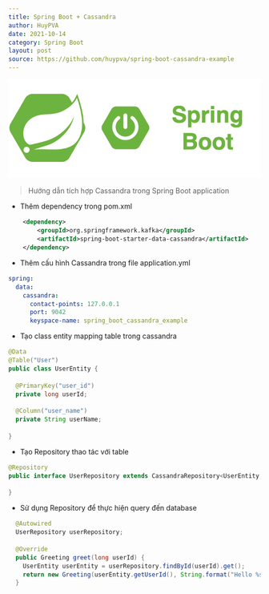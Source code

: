 ```yaml
---
title: Spring Boot + Cassandra
author: HuyPVA
date: 2021-10-14
category: Spring Boot
layout: post
source: https://github.com/huypva/spring-boot-cassandra-example
---
```


<div align="center">
    <img src="../assets/images/spring_boot_icon.png"/>
</div>

> Hướng dẫn tích hợp Cassandra trong Spring Boot application  

- Thêm dependency trong pom.xml
```xml
    <dependency>
        <groupId>org.springframework.kafka</groupId>
        <artifactId>spring-boot-starter-data-cassandra</artifactId>
    </dependency>
```

- Thêm cấu hình Cassandra trong file application.yml

```yml
spring:
  data:
    cassandra:
      contact-points: 127.0.0.1
      port: 9042
      keyspace-name: spring_boot_cassandra_example
```

- Tạo class entity mapping table trong cassandra

```java
@Data
@Table("User")
public class UserEntity {

  @PrimaryKey("user_id")
  private long userId;

  @Column("user_name")
  private String userName;

}
```

- Tạo Repository thao tác với table

```java
@Repository
public interface UserRepository extends CassandraRepository<UserEntity, Long> {

}
```

- Sử dụng Repository để thực hiện query đến database

```java
  @Autowired
  UserRepository userRepository;
    
  @Override
  public Greeting greet(long userId) {
    UserEntity userEntity = userRepository.findById(userId).get();
    return new Greeting(userEntity.getUserId(), String.format("Hello %s!", userEntity.getUserName()));
  }
```